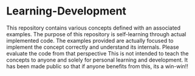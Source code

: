 # Learning-Development
This repository contains various concepts defined with an associated examples. The purpose of this repository is self-learning through actual implemented code. The examples provided are actually focused to implement the concept correctly and understand its internals. Please evaluate the code from that perspective  This is not intended to teach the concepts to anyone and solely for personal learning and development. It has been made public so that if anyone benefits from this, its a win-win!!
